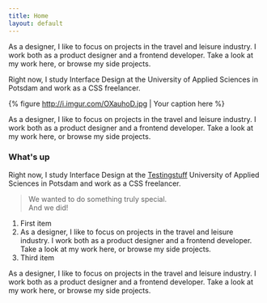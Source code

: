 ```yaml
---
title: Home
layout: default
---
```


As a designer, I like to focus on projects in the travel and leisure industry. I work both as a product designer and a frontend developer. Take a look at my work here, or browse my side projects.

Right now, I study Interface Design at the University of Applied Sciences in Potsdam and work as a CSS freelancer.

{% figure http://i.imgur.com/OXauhoD.jpg | Your caption here %}

As a designer, I like to focus on projects in the travel and leisure industry. I work both as a product designer and a frontend developer. Take a look at my work here, or browse my side projects.

### What's up

Right now, I study Interface Design at the [Testingstuff](//google.com) University of Applied Sciences in Potsdam and work as a CSS freelancer.

> We wanted to do something truly special.  
> And we did!

1. First item
2. As a designer, I like to focus on projects in the travel and leisure industry. I work both as a product designer and a frontend developer. Take a look at my work here, or browse my side projects.
3. Third item

As a designer, I like to focus on projects in the travel and leisure industry. I work both as a product designer and a frontend developer. Take a look at my work here, or browse my side projects.
